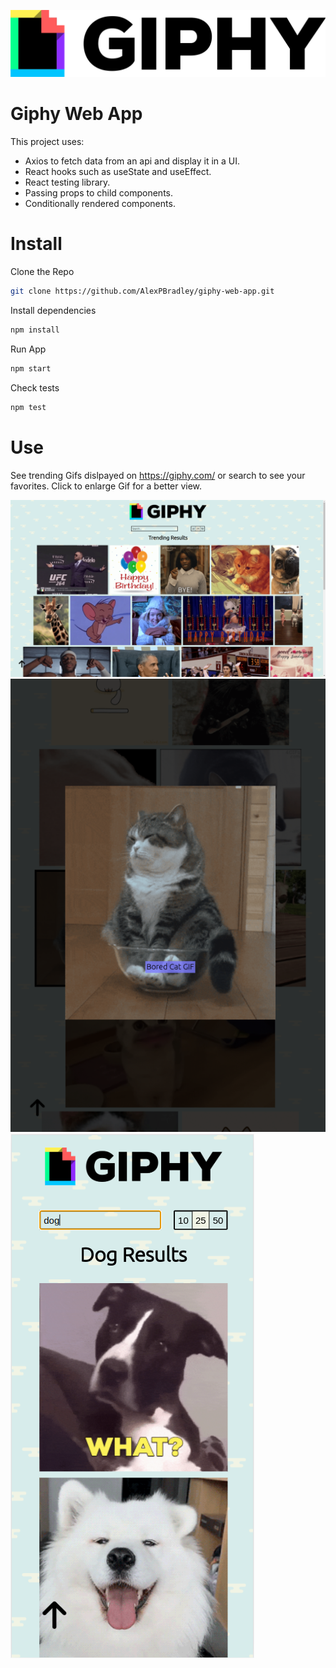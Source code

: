 ![Giphy!](./src/styles/images/giphy-logo.jpg)
# Giphy Web App

This project uses: 
- Axios to fetch data from an api and display it in a UI.
- React hooks such as useState and useEffect.
- React testing library.
- Passing props to child components.
- Conditionally rendered components.

# Install
Clone the Repo
```bash
git clone https://github.com/AlexPBradley/giphy-web-app.git
```
Install dependencies
```bash
npm install
```
Run App
```bash
npm start
```
Check tests
```bash
npm test
```

# Use
See trending Gifs dislpayed on https://giphy.com/ or search to see your favorites. Click to enlarge Gif for a better view.

![Giphy-home!](./src/styles/images/giphy-home.png)
![Giphy-tablet!](./src/styles/images/giphy-tablet.png)
![Giphy-phone!](./src/styles/images/giphy-phone.png)
